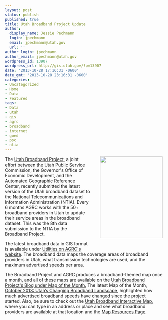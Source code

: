 ```yaml
---
layout: post
status: publish
published: true
title: Utah Broadband Project Update
author:
  display_name: Jessie Pechmann
  login: jpechmann
  email: jpechmann@utah.gov
  url: ''
author_login: jpechmann
author_email: jpechmann@utah.gov
wordpress_id: 13907
wordpress_url: http://gis.utah.gov/?p=13907
date: '2013-10-28 17:16:31 -0600'
date_gmt: '2013-10-28 23:16:31 -0600'
categories:
- Uncategorized
- Home
- Data
- Featured
tags:
- Data
- utah
- gis
- agrc
- broadband
- internet
- goed
- psc
- ntia
---
```

<p><img src="{{ "/images/BBMap_SpeedsSmall_oct2013-231x300.jpg" | prepend: site.baseurl }}" style="margin-left:30px; margin-bottom:30px" alt="" align="right" title="BBMap_SpeedsSmall_oct2013" width="200" height="259.74"/>The <a href="http://broadband.utah.gov/" target="_blank">Utah Broadband Project</a>, a joint effort between the Utah Public Service Commission, the Governor's Office of Economic Development, and the Automated Geographic Reference Center, recently submitted the latest version of the Utah broadband dataset to the National Telecommunications and Information Administration (NTIA). Every 6 months AGRC works with the 50+ broadband providers in Utah to update their service areas in the broadband dataset. This was the 8th data submission to the NTIA by the Broadband Project. </p>
<p>The latest broadband data in GIS format is available under <a href="{{ "/data/utilities/broadband-internet/" | prepend: site.baseurl }}" target="_blank">Utilities on AGRC's website</a>. The broadband data maps the coverage areas of broadband providers in Utah, what transmission technologies are used, and the maximum advertised speeds per area. </p>
<p>The Broadband Project and AGRC produces a broadband-themed map once a month, and all of these maps are available on the <a href="http://broadband.utah.gov/category/map-of-the-month/" target="_blank">Utah Broadband Project's Blog under Map of the Month.</a> The latest Map of the Month, <a href="http://broadband.utah.gov/2013/10/16/oct-2013-map-of-the-month-utahs-changing-broadband-landscape/" target="_blank">October 2013: Utah’s Changing Broadband Landscape</a>, highlighted how much advertised broadband speeds have changed since the project started. Also, be sure to check out the <a href="http://broadband.utah.gov/map/" target="_blank">Utah Broadband Interactive Map</a>, where you can type in an address or place and see what broadband providers are available at that location and the <a href="http://broadband.utah.gov/about/about-the-interactive-map/mapresources/" target="_blank">Map Resources Page</a>.</p>
